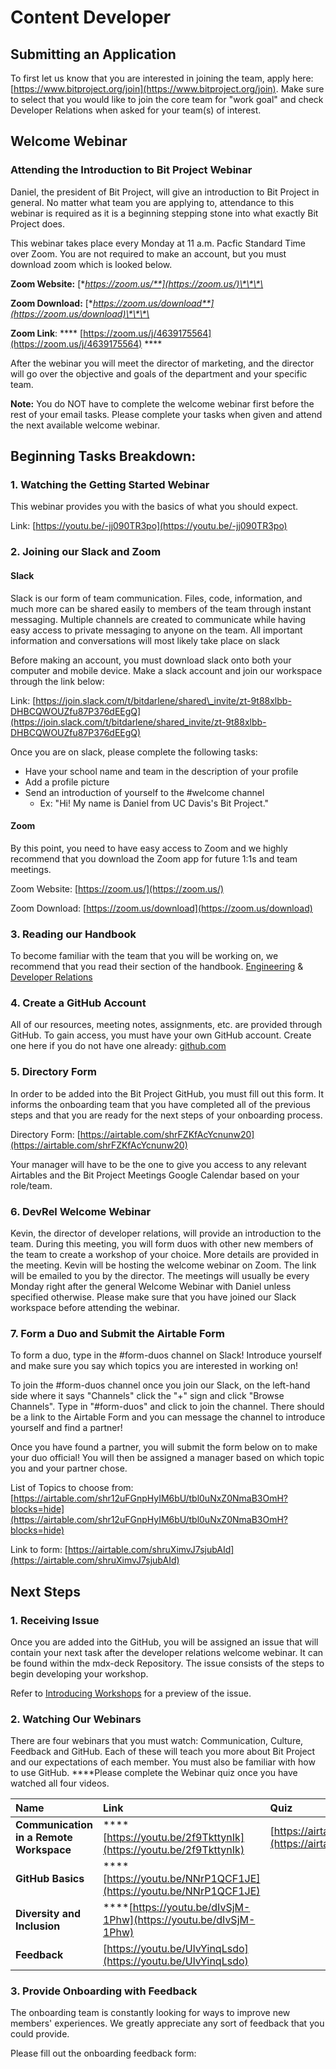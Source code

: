 # Content Developer

## Submitting an Application

To first let us know that you are interested in joining the team, apply here: [https://www.bitproject.org/join](https://www.bitproject.org/join). Make sure to select that you would like to join the core team for "work goal" and check Developer Relations when asked for your team\(s\) of interest.

## Welcome Webinar

### Attending the Introduction to Bit Project Webinar

Daniel, the president of Bit Project, will give an introduction to Bit Project in general. No matter what team you are applying to, attendance to this webinar is required as it is a beginning stepping stone into what exactly Bit Project does.

This webinar takes place every Monday at 11 a.m. Pacfic Standard Time over Zoom. You are not required to make an account, but you must download zoom which is looked below.

**Zoom Website:** [**https://zoom.us/**](https://zoom.us/)\*\*\*\*

**Zoom Download:** [**https://zoom.us/download**](https://zoom.us/download)\*\*\*\*

**Zoom Link**: **** [https://zoom.us/j/4639175564](https://zoom.us/j/4639175564) ****

After the webinar you will meet the director of marketing, and the director will go over the objective and goals of the department and your specific team.

**Note:** You do NOT have to complete the welcome webinar first before the rest of your email tasks. Please complete your tasks when given and attend the next available welcome webinar.

## Beginning Tasks Breakdown:

### 1. Watching the Getting Started Webinar

This webinar provides you with the basics of what you should expect. 

Link: [https://youtu.be/-jj090TR3po](https://youtu.be/-jj090TR3po)

### 2. Joining our Slack and Zoom

#### Slack

Slack is our form of team communication. Files, code, information, and much more can be shared easily to members of the team through instant messaging. Multiple channels are created to communicate while having easy access to private messaging to anyone on the team. All important information and conversations will most likely take place on slack

Before making an account, you must download slack onto both your computer and mobile device. Make a slack account and join our workspace through the link below:

Link: [https://join.slack.com/t/bitdarlene/shared\_invite/zt-9t88xlbb-DHBCQWOUZfu87P376dEEgQ](https://join.slack.com/t/bitdarlene/shared_invite/zt-9t88xlbb-DHBCQWOUZfu87P376dEEgQ)

Once you are on slack, please complete the following tasks:

* Have your school name and team in the description of your profile
* Add a profile picture 
* Send an introduction of yourself to the \#welcome channel
  * Ex: "Hi! My name is Daniel from UC Davis's Bit Project." 

#### Zoom

By this point, you need to have easy access to Zoom and we highly recommend that you download the Zoom app for future 1:1s and team meetings. 

Zoom Website: [https://zoom.us/](https://zoom.us/)

Zoom Download: [https://zoom.us/download](https://zoom.us/download)

### 3. Reading our Handbook

To become familiar with the team that you will be working on, we recommend that you read their section of the handbook. [Engineering](../../engineering/) & [Developer Relations](../../developer-relations/)

### 4. Create a GitHub Account

All of our resources, meeting notes, assignments, etc. are provided through GitHub. To gain access, you must have your own GitHub account. Create one here if you do not have one already: [github.com](http://github.com/)

### 5. Directory Form

In order to be added into the Bit Project GitHub, you must fill out this form. It informs the onboarding team that you have completed all of the previous steps and that you are ready for the next steps of your onboarding process. 

Directory Form: [https://airtable.com/shrFZKfAcYcnunw20](https://airtable.com/shrFZKfAcYcnunw20)

Your manager will have to be the one to give you access to any relevant Airtables and the Bit Project Meetings Google Calendar based on your role/team.

### 6. DevRel Welcome Webinar

Kevin, the director of developer relations, will provide an introduction to the team. During this meeting, you will form duos with other new members of the team to create a workshop of your choice. More details are provided in the meeting. Kevin will be hosting the welcome webinar on Zoom. The link will be emailed to you by the director. The meetings will usually be every Monday right after the general Welcome Webinar with Daniel unless specified otherwise. Please make sure that you have joined our Slack workspace before attending the webinar.

### 7. Form a Duo and Submit the Airtable Form

To form a duo, type in the \#form-duos channel on Slack! Introduce yourself and make sure you say which topics you are interested in working on! 

To join the \#form-duos channel once you join our Slack, on the left-hand side where it says "Channels" click the "+" sign and click "Browse Channels". Type in "\#form-duos" and click to join the channel. There should be a link to the Airtable Form and you can message the channel to introduce yourself and find a partner!

Once you have found a partner, you will submit the form below on to make your duo official! You will then be assigned a manager based on which topic you and your partner chose.

List of Topics to choose from: [https://airtable.com/shr12uFGnpHyIM6bU/tbl0uNxZ0NmaB3OmH?blocks=hide](https://airtable.com/shr12uFGnpHyIM6bU/tbl0uNxZ0NmaB3OmH?blocks=hide)

Link to form: [https://airtable.com/shruXimvJ7sjubAId](https://airtable.com/shruXimvJ7sjubAId)

## Next Steps

### 1. Receiving Issue

Once you are added into the GitHub, you will be assigned an issue that will contain your next task after the developer relations welcome webinar. It can be found within the mdx-deck Repository. The issue consists of the steps to begin developing your workshop. 

Refer to [Introducing Workshops](../../developer-relations/future-workshop-plan/) for a preview of the issue. 

### 2. Watching Our Webinars

There are four webinars that you must watch: Communication, Culture, Feedback and GitHub. Each of these will teach you more about Bit Project and our expectations of each member. You must also be familiar with how to use GitHub. ****Please complete the Webinar quiz once you have watched all four videos.

| Name | Link | Quiz |
| :--- | :--- | :--- |
| **Communication in a Remote Workspace**  | \*\*\*\*[https://youtu.be/2f9TkttynIk](https://youtu.be/2f9TkttynIk) | [https://airtable.com/shr31V9xdVRxOffMA](https://airtable.com/shr31V9xdVRxOffMA) |
| **GitHub Basics** | \*\*\*\*[https://youtu.be/NNrP1QCF1JE](https://youtu.be/NNrP1QCF1JE) |  |
| **Diversity and Inclusion** | \*\*\*\*[https://youtu.be/dIvSjM-1Phw](https://youtu.be/dIvSjM-1Phw) |  |
| **Feedback** | [https://youtu.be/UlvYinqLsdo](https://youtu.be/UlvYinqLsdo) |  |

### 3. Provide Onboarding with Feedback

The onboarding team is constantly looking for ways to improve new members' experiences. We greatly appreciate any sort of feedback that you could provide. 

Please fill out the onboarding feedback form: 

